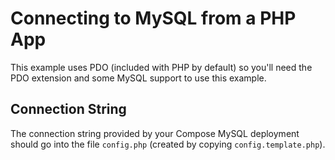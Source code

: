 # Connecting to MySQL from a PHP App

This example uses PDO (included with PHP by default) so you'll need the PDO extension and some MySQL support to use this example.

## Connection String

The connection string provided by your Compose MySQL deployment should go into the file `config.php` (created by copying `config.template.php`).

